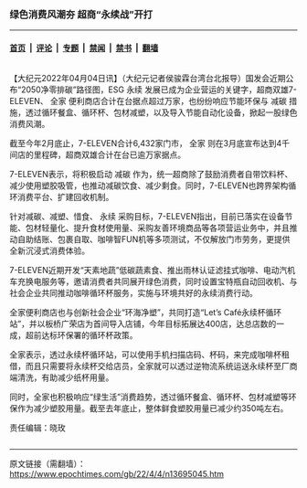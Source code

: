 ### 绿色消费风潮夯 超商“永续战”开打

---

#### [首页](../../../..?n13695045) &nbsp;|&nbsp; [评论](../../../../../epoch-comment?n13695045) &nbsp;|&nbsp; [专题](../../../../../epoch-special?n13695045) &nbsp;|&nbsp; [禁闻](../../../../../epoch-news?n13695045) &nbsp;|&nbsp; [禁书](../../../../../books?n13695045) &nbsp;|&nbsp; [翻墙](https://github.com/gfw-breaker/nogfw/blob/master/README.md?n13695045)


<div class="column" id="artbody" itemprop="articleBody">
 <!-- article content begin -->
 <p>
  【大纪元2022年04月04日讯】（大纪元记者侯骏霖台湾台北报导）国发会近期公布“2050净零排碳”路径图，ESG
  <ok href="https://www.epochtimes.com/gb/tag/%E6%B0%B8%E7%BB%AD.html">
   永续
  </ok>
  发展已成为企业营运的关键字，超商双雄7-ELEVEN、
  <ok href="https://www.epochtimes.com/gb/tag/%E5%85%A8%E5%AE%B6.html">
   全家
  </ok>
  便利商店合计在台据点超过万家，也纷纷响应节能环保与
  <ok href="https://www.epochtimes.com/gb/tag/%E5%87%8F%E7%A2%B3.html">
   减碳
  </ok>
  措施，透过循环餐盒、循环杯、包材减塑，以及导入节能自动化设备，掀起一股绿色消费风潮。
 </p>
 <p>
  截至今年2月底止，7-ELEVEN合计6,432家门市，
  <ok href="https://www.epochtimes.com/gb/tag/%E5%85%A8%E5%AE%B6.html">
   全家
  </ok>
  则在3月底宣布达到4千间店的里程碑，超商双雄合计在台已逾万家据点。
 </p>
 <p>
  7-ELEVEN表示，将积极启动
  <ok href="https://www.epochtimes.com/gb/tag/%E5%87%8F%E7%A2%B3.html">
   减碳
  </ok>
  作为，统一超商除了鼓励消费者自带饮料杯、减少使用塑胶吸管，也推动减碳饮食、减少剩食。同时，7-ELEVEN也跨界架构循环消费平台、扩建回收机制。
 </p>
 <p>
  针对减碳、减塑、惜食、
  <ok href="https://www.epochtimes.com/gb/tag/%E6%B0%B8%E7%BB%AD.html">
   永续
  </ok>
  采购目标，7-ELEVEN指出，目前已落实在设备节能、包材轻量化、提升食材使用量、采购友善环境商品等各项营运业务中，并且推动自助结账、包裹自取、咖啡智FUN机等多项测试，不仅解放门市劳务，更提供全新沉浸式消费体验。
 </p>
 <p>
  7-ELEVEN近期开发“天素地蔬”低碳蔬素食、推出雨林认证滤挂式咖啡、电动汽机车充换电服务等，邀请消费者共同展开绿色消费，同时设置宝特瓶自动回收机、与社会企业共同推动咖啡循环杯服务，实施与环境共好的永续消费行动。
 </p>
 <p>
  全家便利商店也与创新社会企业“环海净塑”，共同打造“Let’s Café永续杯循环站”，并以板桥广荣店为首间导入店铺，今年目标拓展达400店，达总店数的一成，超前达标环保署的循环杯政策。
 </p>
 <p>
  全家表示，透过永续杯循环站，可以使用手机扫描店码、杯码，来完成咖啡杯租借，而且只需要将永续杯交给店员，全家就可以透过逆物流系统运送永续杯至厂商端清洗，有助减少纸杯用量。
 </p>
 <p>
  同时，全家也积极响应“绿生活”消费趋势，透过循环餐盒、循环杯、包材减塑等环保作为减少塑胶用量。截至去年底止，整体鲜食塑胶用量已减少约350吨左右。
 </p>
 <p>
  责任编辑：晓玫
 </p>
 <!-- article content end -->
</div>


---

原文链接（需翻墙）：https://www.epochtimes.com/gb/22/4/4/n13695045.htm
